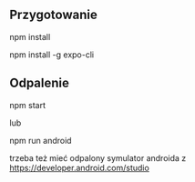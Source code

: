 <h2>Przygotowanie</h2>
npm install

npm install -g expo-cli



<h2>Odpalenie</h2>
npm start

lub 

npm run android


trzeba też mieć odpalony symulator androida z https://developer.android.com/studio

